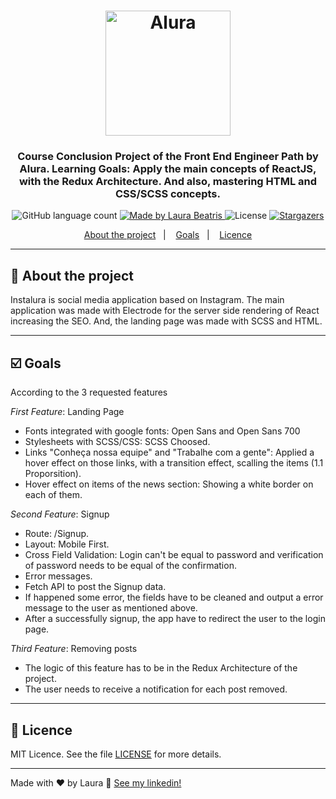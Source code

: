 <h1 align="center">
  <a href="https://www.alura.com.br/?gclid=CjwKCAjwusrtBRBmEiwAGBPgE0hjFUBJ2dfBhW47akfva7gXMIv4Sh9AhWdn02Td_7w6lq1L9Gh4AhoCU7oQAvD_BwE">
    <img alt="Alura" src="https://cursos.alura.com.br/images/gnarus/logo-alura.svg" width="200px" />
  <a/>
</h1>

<h3 align="center">
  <span color="#0366d6">Course Conclusion Project</span> of the Front End Engineer Path by Alura. Learning Goals: Apply the main concepts of ReactJS, with the Redux Architecture. And also, mastering HTML and CSS/SCSS concepts. 
</h3>

<p align="center">
  <img alt="GitHub language count" src="https://img.shields.io/badge/languages-1-blue">

  <a href="https://www.linkedin.com/in/laurabeatris/">
    <img alt="Made by Laura Beatris" src="https://img.shields.io/badge/made%20by-laurabeatris-blue">
  </a>

  <img alt="License" src="https://img.shields.io/badge/license-MIT-%2304D361">

  <a href="https://github.com/LauraBeatris/projects_store/stargazers">
    <img alt="Stargazers" src="https://img.shields.io/github/stars/LauraBeatris/instalura-project?style=plastic">
  </a>
  
 <p align="center">
  <a href="#rocket-about-the-project">About the project</a>&nbsp;&nbsp;&nbsp;|&nbsp;&nbsp;&nbsp;
  <a href="#ballot_box_with_check-goals">Goals</a>&nbsp;&nbsp;&nbsp;|&nbsp;&nbsp;&nbsp;
  <a href="#memo-licence">Licence</a>
</p>

<hr />

## :rocket: About the project
Instalura is social media application based on Instagram. The main application was made with Electrode for the server side rendering of React increasing the SEO. And, the landing page was made with SCSS and HTML.

<hr />

## :ballot_box_with_check: Goals 
According to the 3 requested features


*First Feature*: Landing Page 
  - Fonts integrated with google fonts: Open Sans and Open Sans 700
  - Stylesheets with SCSS/CSS: SCSS Choosed.
  - Links "Conheça nossa equipe" and "Trabalhe com a gente": Applied a hover effect on those links, with a transition effect, scalling the items (1.1 Proporsition).
  - Hover effect on items of the news section: Showing a white border on each of them.
  
*Second Feature*: Signup
  - Route: /Signup.
  - Layout: Mobile First.
  - Cross Field Validation: Login can't be equal to password and verification of password needs to be equal of the confirmation. 
  - Error messages.
  - Fetch API to post the Signup data.
  - If happened some error, the fields have to be cleaned and output a error message to the user as mentioned above. 
  - After a successfully signup, the app have to redirect the user to the login page.

*Third Feature*: Removing posts
  - The logic of this feature has to be in the Redux Architecture of the project.
  - The user needs to receive a notification for each post removed. 
  
  <hr />

## :memo: Licence

MIT Licence. See the file [LICENSE](LICENSE.md) for more details.

---

Made with ♥ by Laura :wave: [See my linkedin!](https://www.linkedin.com/in/laurabeatris/)
